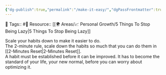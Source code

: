 ```yaml
---
{"dg-publish":true,"permalink":"/make-it-easy/","dgPassFrontmatter":true,"noteIcon":"1","created":"2023-11-14T21:08:43.963+05:30","updated":"2023-12-17T22:11:24.501+05:30"}
---
```


🧶 Tags:: #🌱 
Resource:: [[🌍 Areas/📈 Personal Growth/5 Things To Stop Being Lazy\|5 Things To Stop Being Lazy]]

Scale your habits down to make it easier to do.  
The 2-minute rule, scale down the habits so much that you can do them in [[2-Minutes Reset\|2-Minutes Reset]].  
A habit must be established before it can be improved. It has to become the standard of your life, your new normal, before you can worry about optimizing it.
